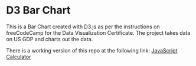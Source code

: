 # D3 Bar Chart
This is a Bar Chart created with D3.js as per the instructions on freeCodeCamp for the Data Visualization Certificate. The project takes data on US GDP and charts out the data.

There is a working version of this repo at the following link: [JavaScript Calculator](https://codepen.io/noctearmy/pen/yEZRwm)